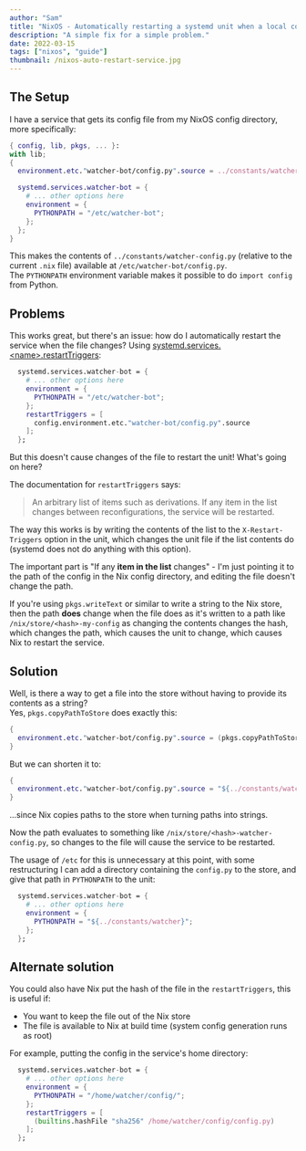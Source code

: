 ```yaml
---
author: "Sam"
title: "NixOS - Automatically restarting a systemd unit when a local config file changes"
description: "A simple fix for a simple problem."
date: 2022-03-15
tags: ["nixos", "guide"]
thumbnail: /nixos-auto-restart-service.jpg
---
```


## The Setup
I have a service that gets its config file from my NixOS config directory, more specifically:

```nix
{ config, lib, pkgs, ... }:
with lib;
{
  environment.etc."watcher-bot/config.py".source = ../constants/watcher-config.py;

  systemd.services.watcher-bot = {
    # ... other options here
    environment = {
      PYTHONPATH = "/etc/watcher-bot";
    };
  };
}
```

This makes the contents of `../constants/watcher-config.py` (relative to the current `.nix` file) available at `/etc/watcher-bot/config.py`.  
The `PYTHONPATH` environment variable makes it possible to do `import config` from Python.

## Problems
This works great, but there's an issue: how do I automatically restart the service when the file changes?
Using [systemd.services.\<name\>.restartTriggers](https://search.nixos.org/options?channel=21.11&show=systemd.services.%3Cname%3E.restartTriggers&from=0&size=50&sort=relevance&type=packages&query=systemd.services.%3Cname%3E.restartTriggers):


```nix
  systemd.services.watcher-bot = {
    # ... other options here
    environment = {
      PYTHONPATH = "/etc/watcher-bot";
    };
    restartTriggers = [
      config.environment.etc."watcher-bot/config.py".source
    ];
  };
```

But this doesn't cause changes of the file to restart the unit! What's going on here?

The documentation for `restartTriggers` says:
> An arbitrary list of items such as derivations. If any item in the list changes between reconfigurations, the service will be restarted. 

The way this works is by writing the contents of the list to the `X-Restart-Triggers` option in the unit,
which changes the unit file if the list contents do (systemd does not do anything with this option).

The important part is "If any **item in the list** changes" -
I'm just pointing it to the path of the config in the Nix config directory, and editing the file doesn't change the path.

If you're using `pkgs.writeText` or similar to write a string to the Nix store,
then the path **does** change when the file does as it's written to a path like
`/nix/store/<hash>-my-config` as changing the contents changes the hash,
which changes the path, which causes the unit to change, which causes Nix to restart the service.

## Solution
Well, is there a way to get a file into the store without having to provide its contents as a string?  
Yes, `pkgs.copyPathToStore` does exactly this:

```nix
{
  environment.etc."watcher-bot/config.py".source = (pkgs.copyPathToStore ../constants/watcher-config.py);
}
```

But we can shorten it to:

```nix
{
  environment.etc."watcher-bot/config.py".source = "${../constants/watcher-config.py}";
}
```
...since Nix copies paths to the store when turning paths into strings.

Now the path evaluates to something like `/nix/store/<hash>-watcher-config.py`, so changes to the file will cause the service to be restarted.

The usage of `/etc` for this is unnecessary at this point, with some restructuring I can add a
directory containing the `config.py` to the store, and give that path in `PYTHONPATH` to the unit:

```nix
  systemd.services.watcher-bot = {
    # ... other options here
    environment = {
      PYTHONPATH = "${../constants/watcher}";
    };
  };
```

## Alternate solution
You could also have Nix put the hash of the file in the `restartTriggers`, this is useful if:
- You want to keep the file out of the Nix store
- The file is available to Nix at build time (system config generation runs as root)

For example, putting the config in the service's home directory:
```nix
  systemd.services.watcher-bot = {
    # ... other options here
    environment = {
      PYTHONPATH = "/home/watcher/config/";
    };
    restartTriggers = [
      (builtins.hashFile "sha256" /home/watcher/config/config.py)
    ];
  };
```